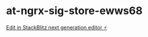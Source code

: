 # at-ngrx-sig-store-ewws68

[Edit in StackBlitz next generation editor ⚡️](https://stackblitz.com/~/github.com/amrit-moomie/at-ngrx-sig-store-ewws68)